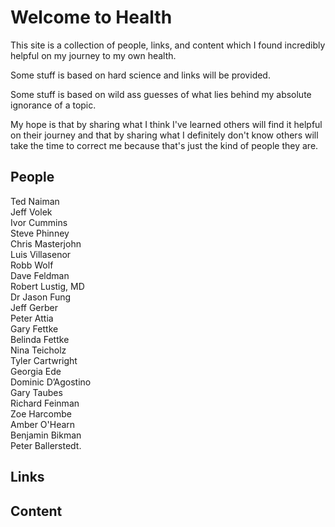 # Welcome to Health

This site is a collection of people, links, and content which I found incredibly helpful on my journey to my own health.  

Some stuff is based on hard science and links will be provided.  

Some stuff is based on wild ass guesses of what lies behind my absolute ignorance of a topic.  

My hope is that by sharing what I think I've learned others will find it helpful on their journey and that by sharing what I definitely don't know others will take the time to correct me because that's just the kind of people they are.  

## People

Ted Naiman  
Jeff Volek  
Ivor Cummins  
Steve Phinney  
Chris Masterjohn  
Luis Villasenor  
Robb Wolf  
Dave Feldman  
Robert Lustig, MD  
Dr Jason Fung  
Jeff Gerber  
Peter Attia  
Gary Fettke  
Belinda Fettke  
Nina Teicholz  
Tyler Cartwright  
Georgia Ede  
Dominic D’Agostino  
Gary Taubes  
Richard Feinman  
Zoe Harcombe  
Amber O'Hearn  
Benjamin Bikman  
Peter Ballerstedt. 


## Links

## Content
